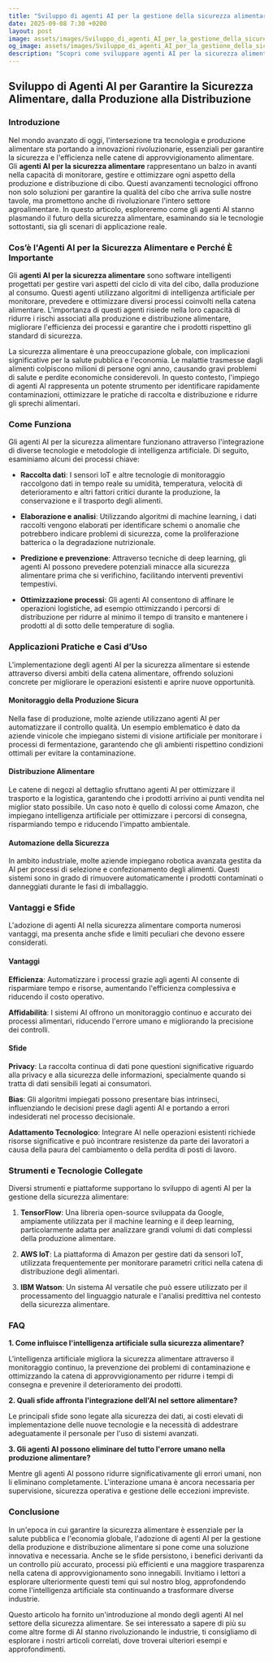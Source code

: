 ```yaml
---
title: "Sviluppo di agenti AI per la gestione della sicurezza alimentare"
date: 2025-09-08 7:30 +0200
layout: post
image: assets/images/Sviluppo_di_agenti_AI_per_la_gestione_della_sicurezza_alimentare.jpg
og_image: assets/images/Sviluppo_di_agenti_AI_per_la_gestione_della_sicurezza_alimentare.jpg
description: "Scopri come sviluppare agenti AI per la sicurezza alimentare, garantendo una produzione sicura e un'efficiente distribuzione alimentare automatizzata."
---
```


## Sviluppo di Agenti AI per Garantire la Sicurezza Alimentare, dalla Produzione alla Distribuzione

### Introduzione

Nel mondo avanzato di oggi, l'intersezione tra tecnologia e produzione alimentare sta portando a innovazioni rivoluzionarie, essenziali per garantire la sicurezza e l'efficienza nelle catene di approvvigionamento alimentare. Gli **agenti AI per la sicurezza alimentare** rappresentano un balzo in avanti nella capacità di monitorare, gestire e ottimizzare ogni aspetto della produzione e distribuzione di cibo. Questi avanzamenti tecnologici offrono non solo soluzioni per garantire la qualità del cibo che arriva sulle nostre tavole, ma promettono anche di rivoluzionare l'intero settore agroalimentare. In questo articolo, esploreremo come gli agenti AI stanno plasmando il futuro della sicurezza alimentare, esaminando sia le tecnologie sottostanti, sia gli scenari di applicazione reale.

### Cos’è l'Agenti AI per la Sicurezza Alimentare e Perché È Importante

Gli **agenti AI per la sicurezza alimentare** sono software intelligenti progettati per gestire vari aspetti del ciclo di vita del cibo, dalla produzione al consumo. Questi agenti utilizzano algoritmi di intelligenza artificiale per monitorare, prevedere e ottimizzare diversi processi coinvolti nella catena alimentare. L'importanza di questi agenti risiede nella loro capacità di ridurre i rischi associati alla produzione e distribuzione alimentare, migliorare l'efficienza dei processi e garantire che i prodotti rispettino gli standard di sicurezza.

La sicurezza alimentare è una preoccupazione globale, con implicazioni significative per la salute pubblica e l'economia. Le malattie trasmesse dagli alimenti colpiscono milioni di persone ogni anno, causando gravi problemi di salute e perdite economiche considerevoli. In questo contesto, l'impiego di agenti AI rappresenta un potente strumento per identificare rapidamente contaminazioni, ottimizzare le pratiche di raccolta e distribuzione e ridurre gli sprechi alimentari.

### Come Funziona

Gli agenti AI per la sicurezza alimentare funzionano attraverso l'integrazione di diverse tecnologie e metodologie di intelligenza artificiale. Di seguito, esaminiamo alcuni dei processi chiave:

- **Raccolta dati**: I sensori IoT e altre tecnologie di monitoraggio raccolgono dati in tempo reale su umidità, temperatura, velocità di deterioramento e altri fattori critici durante la produzione, la conservazione e il trasporto degli alimenti.

- **Elaborazione e analisi**: Utilizzando algoritmi di machine learning, i dati raccolti vengono elaborati per identificare schemi o anomalie che potrebbero indicare problemi di sicurezza, come la proliferazione batterica o la degradazione nutrizionale.

- **Predizione e prevenzione**: Attraverso tecniche di deep learning, gli agenti AI possono prevedere potenziali minacce alla sicurezza alimentare prima che si verifichino, facilitando interventi preventivi tempestivi.

- **Ottimizzazione processi**: Gli agenti AI consentono di affinare le operazioni logistiche, ad esempio ottimizzando i percorsi di distribuzione per ridurre al minimo il tempo di transito e mantenere i prodotti al di sotto delle temperature di soglia.

### Applicazioni Pratiche e Casi d’Uso

L'implementazione degli agenti AI per la sicurezza alimentare si estende attraverso diversi ambiti della catena alimentare, offrendo soluzioni concrete per migliorare le operazioni esistenti e aprire nuove opportunità.

#### Monitoraggio della Produzione Sicura

Nella fase di produzione, molte aziende utilizzano agenti AI per automatizzare il controllo qualità. Un esempio emblematico è dato da aziende vinicole che impiegano sistemi di visione artificiale per monitorare i processi di fermentazione, garantendo che gli ambienti rispettino condizioni ottimali per evitare la contaminazione.

#### Distribuzione Alimentare

Le catene di negozi al dettaglio sfruttano agenti AI per ottimizzare il trasporto e la logistica, garantendo che i prodotti arrivino ai punti vendita nel miglior stato possibile. Un caso noto è quello di colossi come Amazon, che impiegano intelligenza artificiale per ottimizzare i percorsi di consegna, risparmiando tempo e riducendo l'impatto ambientale.

#### Automazione della Sicurezza

In ambito industriale, molte aziende impiegano robotica avanzata gestita da AI per processi di selezione e confezionamento degli alimenti. Questi sistemi sono in grado di rimuovere automaticamente i prodotti contaminati o danneggiati durante le fasi di imballaggio.

### Vantaggi e Sfide

L'adozione di agenti AI nella sicurezza alimentare comporta numerosi vantaggi, ma presenta anche sfide e limiti peculiari che devono essere considerati.

#### Vantaggi

**Efficienza**: Automatizzare i processi grazie agli agenti AI consente di risparmiare tempo e risorse, aumentando l'efficienza complessiva e riducendo il costo operativo.

**Affidabilità**: I sistemi AI offrono un monitoraggio continuo e accurato dei processi alimentari, riducendo l'errore umano e migliorando la precisione dei controlli.

#### Sfide

**Privacy**: La raccolta continua di dati pone questioni significative riguardo alla privacy e alla sicurezza delle informazioni, specialmente quando si tratta di dati sensibili legati ai consumatori.

**Bias**: Gli algoritmi impiegati possono presentare bias intrinseci, influenziando le decisioni prese dagli agenti AI e portando a errori indesiderati nel processo decisionale.

**Adattamento Tecnologico**: Integrare AI nelle operazioni esistenti richiede risorse significative e può incontrare resistenze da parte dei lavoratori a causa della paura del cambiamento o della perdita di posti di lavoro.

### Strumenti e Tecnologie Collegate

Diversi strumenti e piattaforme supportano lo sviluppo di agenti AI per la gestione della sicurezza alimentare:

1. **TensorFlow**: Una libreria open-source sviluppata da Google, ampiamente utilizzata per il machine learning e il deep learning, particolarmente adatta per analizzare grandi volumi di dati complessi della produzione alimentare.

2. **AWS IoT**: La piattaforma di Amazon per gestire dati da sensori IoT, utilizzata frequentemente per monitorare parametri critici nella catena di distribuzione degli alimentari.

3. **IBM Watson**: Un sistema AI versatile che può essere utilizzato per il processamento del linguaggio naturale e l'analisi predittiva nel contesto della sicurezza alimentare.

### FAQ

**1. Come influisce l'intelligenza artificiale sulla sicurezza alimentare?**

L'intelligenza artificiale migliora la sicurezza alimentare attraverso il monitoraggio continuo, la prevenzione dei problemi di contaminazione e ottimizzando la catena di approvvigionamento per ridurre i tempi di consegna e prevenire il deterioramento dei prodotti.

**2. Quali sfide affronta l'integrazione dell'AI nel settore alimentare?**

Le principali sfide sono legate alla sicurezza dei dati, ai costi elevati di implementazione delle nuove tecnologie e la necessità di addestrare adeguatamente il personale per l'uso di sistemi avanzati.

**3. Gli agenti AI possono eliminare del tutto l'errore umano nella produzione alimentare?**

Mentre gli agenti AI possono ridurre significativamente gli errori umani, non li eliminano completamente. L'interazione umana è ancora necessaria per supervisione, sicurezza operativa e gestione delle eccezioni impreviste.

### Conclusione

In un'epoca in cui garantire la sicurezza alimentare è essenziale per la salute pubblica e l'economia globale, l'adozione di agenti AI per la gestione della produzione e distribuzione alimentare si pone come una soluzione innovativa e necessaria. Anche se le sfide persistono, i benefici derivanti da un controllo più accurato, processi più efficienti e una maggiore trasparenza nella catena di approvvigionamento sono innegabili. Invitiamo i lettori a esplorare ulteriormente questi temi qui sul nostro blog, approfondendo come l'intelligenza artificiale sta continuando a trasformare diverse industrie.

Questo articolo ha fornito un'introduzione al mondo degli agenti AI nel settore della sicurezza alimentare. Se sei interessato a sapere di più su come altre forme di AI stanno rivoluzionando le industrie, ti consigliamo di esplorare i nostri articoli correlati, dove troverai ulteriori esempi e approfondimenti.